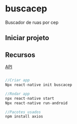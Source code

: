 # buscacep

 Buscador de ruas por cep

## Iniciar projeto

## Recursos

[API](https://viacep.com.br/ws/58059164/json)


```javascript

//Criar app
Npx react-native init buscacep

//Rodar app
npx react-native start
Npx react-native run-android

//Pacotes usados
npm install axios

```
